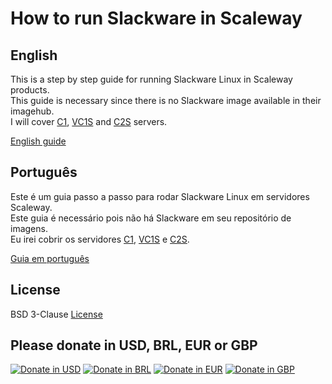 # How to run Slackware in Scaleway

## English

This is a step by step guide for running Slackware Linux in Scaleway products.  
This guide is necessary since there is no Slackware image available in their imagehub.  
I will cover [C1](en_US/wiki/C1.md), [VC1S](en_US/wiki/VC1S.md) and [C2S](en_US/wiki/C2S.md) servers.

[English guide](en_US/guide.md)

## Português

Este é um guia passo a passo para rodar Slackware Linux em servidores Scaleway.  
Este guia é necessário pois não há Slackware em seu repositório de imagens.  
Eu irei cobrir os servidores [C1](pt_BR/wiki/C1.md), [VC1S](pt_BR/wiki/VC1S.md) e [C2S](pt_BR/wiki/C2S.md).

[Guia em português](pt_BR/guia.md)

## License

BSD 3-Clause [License](en_US/LICENSE.txt)

## Please donate in USD, BRL, EUR or GBP

[![Donate in USD](https://www.paypalobjects.com/en_US/i/btn/btn_donateCC_LG.gif)](https://www.paypal.com/cgi-bin/webscr?cmd=_donations&business=WUASG89TZNY2Q&lc=US&item_name=Weber%20K%2e&item_number=SlackwareScalewayUSD&currency_code=USD&bn=PP%2dDonationsBF%3abtn_donateCC_LG%2egif%3aNonHosted "Donate in USD")
[![Donate in BRL](https://www.paypalobjects.com/pt_BR/BR/i/btn/btn_donateCC_LG.gif)](https://www.paypal.com/cgi-bin/webscr?cmd=_donations&business=WUASG89TZNY2Q&lc=BR&item_name=Weber%20K%2e&item_number=SlackwareScalewayBRL&currency_code=BRL&bn=PP%2dDonationsBF%3abtn_donateCC_LG%2egif%3aNonHosted "Donate in BRL")
[![Donate in EUR](https://www.paypalobjects.com/en_US/i/btn/btn_donateCC_LG.gif)](https://www.paypal.com/cgi-bin/webscr?cmd=_donations&business=WUASG89TZNY2Q&lc=US&item_name=Weber%20K%2e&item_number=SlackwareScalewayEUR&currency_code=EUR&bn=PP%2dDonationsBF%3abtn_donateCC_LG%2egif%3aNonHosted "Donate in EUR")
[![Donate in GBP](https://www.paypalobjects.com/en_US/GB/i/btn/btn_donateCC_LG.gif)](https://www.paypal.com/cgi-bin/webscr?cmd=_donations&business=WUASG89TZNY2Q&lc=BR&item_name=Weber%20K%2e&item_number=SlackwareScalewayGBP&currency_code=GBP&bn=PP%2dDonationsBF%3abtn_donateCC_LG%2egif%3aNonHosted "Donate in GBP")
